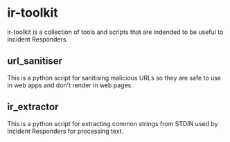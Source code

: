 # ir-toolkit

ir-toolkit is a collection of tools and scripts that are indended to be useful to Incident Responders.


## url_sanitiser
This is a python script for sanitising malicious URLs so they are safe to use in web apps and don't render in web pages.

## ir_extractor
This is a python script for extracting common strings from STDIN used by Incident Responders for processing text.
